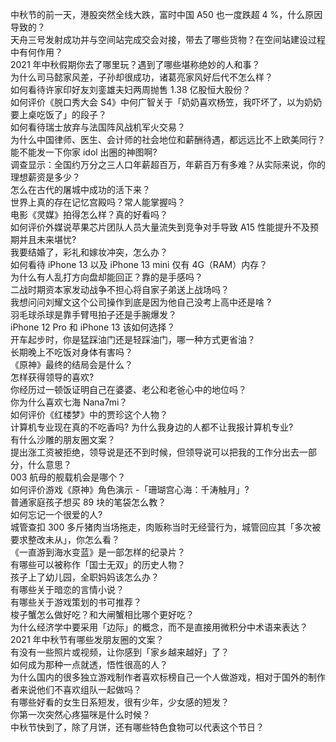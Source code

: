 中秋节的前一天，港股突然全线大跌，富时中国 A50 也一度跌超 4 %，什么原因导致的？  
天舟三号发射成功并与空间站完成交会对接，带去了哪些货物？在空间站建设过程中有何作用？  
2021 年中秋假期你去了哪里玩？遇到了哪些堪称绝妙的人和事？  
为什么司马懿家风差，子孙却很成功，诸葛亮家风好后代不怎么样？  
如何看待许家印好友刘銮雄夫妇两周抛售 1.38 亿股恒大股份？  
如何评价《脱口秀大会 S4》中何广智关于「奶奶喜欢杨笠，我吓坏了，以为奶奶要上桌吃饭了」的段子？  
如何看待瑞士放弃与法国阵风战机军火交易？  
为什么中国律师、医生、会计师的社会地位和薪酬待遇，都远远比不上欧美同行？  
能不能发一下你家 idol 出圈的神图啊?  
调查显示：全国约万分之三人口年薪超百万，年薪百万有多难？从实际来说，你的理想薪资是多少？  
怎么在古代的屠城中成功的活下来？  
世界上真的存在记忆宫殿吗？常人能掌握吗？  
电影《灵媒》拍得怎么样？真的好看吗？  
如何评价外媒说苹果芯片团队人员大量流失到竞争对手导致 A15 性能提升不及预期并且未来堪忧?  
我要结婚了，彩礼和嫁妆冲突，怎么办？  
如何看待 iPhone 13 以及 iPhone 13 mini  仅有 4G（RAM）内存？  
为什么有人乱打方向盘却能回正？靠的是手感吗？  
二战时期资本家发动战争不担心将自家子弟送上战场吗？  
我想问问刘耀文这个公司操作到底是因为他自己没考上高中还是啥 ?  
羽毛球杀球是靠手臂甩拍子还是手腕爆发？  
iPhone 12 Pro 和 iPhone 13 该如何选择？  
开车起步时，你是猛踩油门还是轻踩油门，哪一种方式更省油？  
长期晚上不吃饭对身体有害吗？  
《原神》最终的结局会是什么？  
怎样获得领导的喜欢?  
你经历过一顿饭证明自己在婆婆、老公和老爸心中的地位吗？  
你为什么喜欢七海 Nana7mi？  
如何评价《红楼梦》中的贾珍这个人物？  
计算机专业现在真的不吃香吗? 为什么我身边的人都不让我报计算机专业?  
有什么沙雕的朋友圈文案？  
提出涨工资被拒绝，领导说是还不到时候，但领导说可以把我的工作分出去一部分，什么意思？  
003 航母的舰载机会是哪个？  
如何评价游戏《原神》角色演示 -「珊瑚宫心海：千涛触月」?  
普通家庭孩子想买 89 块的笔袋怎么教？  
如何忘记一个很爱的人?  
城管查扣 300 多斤猪肉当场拖走，肉贩称当时无经营行为，城管回应其「多次被要求整改未从」，你怎么看？  
《一直游到海水变蓝》是一部怎样的纪录片？  
有哪些可以被称作「国士无双」的历史人物？  
孩子上了幼儿园，全职妈妈该怎么办？  
有哪些关于暗恋的言情小说？  
有哪些关于游戏策划的书可推荐？  
梭子蟹怎么做好吃？和大闸蟹相比哪个更好吃？  
为什么经济学中要采用「边际」的概念，而不是直接用微积分中术语来表达？  
2021 年中秋节有哪些发朋友圈的文案？  
有没有一些照片或视频，让你感到「家乡越来越好」了？  
如何成为那种一点就透，悟性很高的人？  
为什么国内的很多独立游戏制作者喜欢标榜自己一个人做游戏，相对于国外的制作者来说他们不喜欢组队一起做吗？  
有哪些好看的女生日系短发，很有少年，少女感的短发？  
你第一次突然心疼猫咪是什么时候？  
中秋节快到了，除了月饼，还有哪些特色食物可以代表这个节日？  

